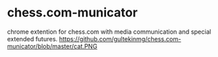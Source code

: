 # chess.com-municator
chrome extention for chess.com with media communication and special extended futures.
https://github.com/gultekinmg/chess.com-municator/blob/master/cat.PNG

